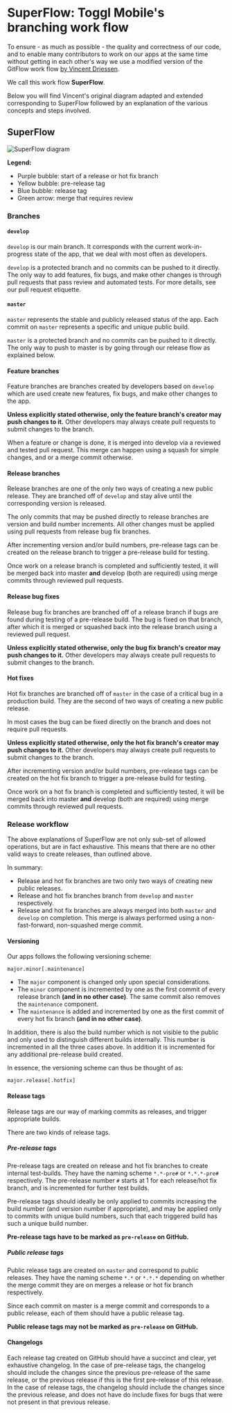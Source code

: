 # SuperFlow: Toggl Mobile's branching work flow

To ensure - as much as possible - the quality and correctness of our code, and to enable many contributors to work on our apps at the same time without getting in each other's way we use a modified version of the GitFlow work flow [by Vincent Driessen](http://nvie.com/posts/a-successful-git-branching-model/ "Original Blog post 'A successful Git branching model' by Vincent Driessen").

We call this work flow **SuperFlow**.

Below you will find Vincent's original diagram adapted and extended corresponding to SuperFlow followed by an explanation of the various concepts and steps involved.

## SuperFlow

![SuperFlow diagram](https://github.com/toggl/mobile-docs/blob/develop/images/superflow.png)

**Legend:**
- Purple bubble: start of a release or hot fix branch
- Yellow bubble: pre-release tag
- Blue bubble: release tag
- Green arrow: merge that requires review

### Branches

#### `develop`

`develop` is our main branch. It corresponds with the current work-in-progress state of the app, that we deal with most often as developers.

`develop` is a protected branch and no commits can be pushed to it directly. The only way to add features, fix bugs, and make other changes is through pull requests that pass review and automated tests. For more details, see our pull request etiquette.

#### `master`

`master` represents the stable and publicly released status of the app. Each commit on `master` represents a specific and unique public build.

`master` is a protected branch and no commits can be pushed to it directly. The only way to push to master is by going through our release flow as explained below.

#### Feature branches

Feature branches are branches created by developers based on `develop` which are used create new features, fix bugs, and make other changes to the app.

**Unless explicitly stated otherwise, only the feature branch's creator may push changes to it.** Other developers may always create pull requests to submit changes to the branch.

When a feature or change is done, it is merged into develop via a reviewed and tested pull request. This merge can happen using a squash for simple changes, and or a merge commit otherwise.

#### Release branches

Release branches are one of the only two ways of creating a new public release. They are branched off of `develop` and stay alive until the corresponding version is released.

The only commits that may be pushed directly to release branches are version and build number increments. All other changes must be applied using pull requests from release bug fix branches.

After incrementing version and/or build numbers, pre-release tags can be created on the release branch to trigger a pre-release build for testing.

Once work on a release branch is completed and sufficiently tested, it will be merged back into master **and** develop (both are required) using merge commits through reviewed pull requests.

#### Release bug fixes

Release bug fix branches are branched off of a release branch if bugs are found during testing of a pre-release build. The bug is fixed on that branch, after which it is merged or squashed back into the release branch using a reviewed pull request.

**Unless explicitly stated otherwise, only the bug fix branch's creator may push changes to it.** Other developers may always create pull requests to submit changes to the branch.

#### Hot fixes

Hot fix branches are branched off of `master` in the case of a critical bug in a production build. They are the second of two ways of creating a new public release.

In most cases the bug can be fixed directly on the branch and does not require pull requests.

**Unless explicitly stated otherwise, only the hot fix branch's creator may push changes to it.** Other developers may always create pull requests to submit changes to the branch.

After incrementing version and/or build numbers, pre-release tags can be created on the hot fix branch to trigger a pre-release build for testing.

Once work on a hot fix branch is completed and sufficiently tested, it will be merged back into master **and** develop (both are required) using merge commits through reviewed pull requests.

### Release workflow

The above explanations of SuperFlow are not only sub-set of allowed operations, but are in fact exhaustive. This means that there are no other valid ways to create releases, than outlined above.

In summary:
- Release and hot fix branches are two only two ways of creating new public releases.
- Release and hot fix branches branch from `develop` and `master` respectively.
- Release and hot fix branches are always merged into both `master` and `develop` on completion. This merge is always performed using a non-fast-forward, non-squashed merge commit.

#### Versioning

Our apps follows the following versioning scheme:

    major.minor[.maintenance]

- The `major` component is changed only upon special considerations.
- The `minor` component is incremented by one as the first commit of every release branch **(and in no other case)**. The same commit also removes the `maintenance` component.
- The `maintenance` is added and incremented by one as the first commit of every hot fix branch **(and in no other case)**.

In addition, there is also the build number which is not visible to the public and only used to distinguish different builds internally. This number is incremented in all the three cases above. In addition it is incremented for any additional pre-release build created.

In essence, the versioning scheme can thus be thought of as:

    major.release[.hotfix]

#### Release tags

Release tags are our way of marking commits as releases, and trigger appropriate builds.

There are two kinds of release tags.

##### Pre-release tags

Pre-release tags are created on release and hot fix branches to create internal test-builds. They have the naming scheme `*.*-pre#` or `*.*.*-pre#` respectively. The pre-release number `#` starts at 1 for each release/hot fix branch, and is incremented for further test builds.

Pre-release tags should ideally be only applied to commits increasing the build number (and version number if appropriate), and may be applied only to commits with unique build numbers, such that each triggered build has such a unique build number.

**Pre-release tags have to be marked as `pre-release` on GitHub.**

##### Public release tags

Public release tags are created on `master` and correspond to public releases. They have the naming scheme `*.*` or `*.*.*` depending on whether the merge commit they are on merges a release or hot fix branch respectively.

Since each commit on master is a merge commit and corresponds to a public release, each of them should have a public release tag.

**Public release tags may not be marked as `pre-release` on GitHub.**

#### Changelogs

Each release tag created on GitHub should have a succinct and clear, yet exhaustive changelog. In the case of pre-release tags, the changelog should include the changes since the previous pre-release of the same release, or the previous release if this is the first pre-release of this release. In the case of release tags, the changelog should include the changes since the previous release, and does not have do include fixes for bugs that were not present in that previous release.
